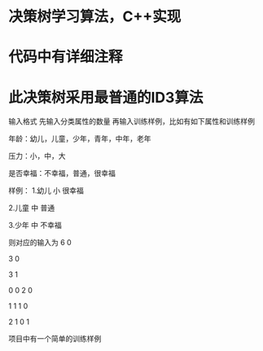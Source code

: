 # 决策树学习算法，C++实现

# 代码中有详细注释
# 此决策树采用最普通的ID3算法


输入格式
先输入分类属性的数量
再输入训练样例，比如有如下属性和训练样例

年龄：幼儿，儿童，少年，青年，中年，老年

压力：小，中，大

是否幸福：不幸福，普通，很幸福

样例：
1.幼儿 小 很幸福

2.儿童 中 普通

3.少年 中 不幸福

则对应的输入为
6 0

3 0

3 1

0 0 2 0

1 1 1 0

2 1 0 1

项目中有一个简单的训练样例

